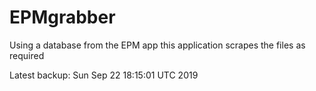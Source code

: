 # EPMgrabber
Using a database from the EPM app this application scrapes the files as required


Latest backup: Sun Sep 22 18:15:01 UTC 2019
